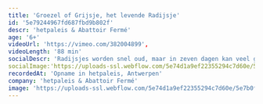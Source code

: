 ```yaml
---
title: 'Groezel of Grijsje, het levende Radijsje'
id: '5e79244967fd687fbd9b802f'
descr: 'hetpaleis & Abattoir Fermé'
age: '6+'
videoUrl: 'https://vimeo.com/382004899',
videoLength: '88 min'
socialDescr: 'Radijsjes worden snel oud, maar in zeven dagen kan veel gebeuren. Wat wil Groezel met haar korte leven doen? Wat vindt ze leuk? Het radijsje belandt van het ene avontuur in het andere. Ze ontmoet de meest bizarre figuren, lieve mensen maar ook griezels die haar tussen een sandwich willen leggen. Loopt alles in de soep of ontdekt ze haar eigen smaak?Groezel of Grijsje, het levende Radijsje volgt een van de personages uit Bangerik (2018), de eerste samenwerking tussen Abattoir Fermé en hetpaleis. Met een topcast en live muzikanten neemt Stef Lernous je mee op avonturenreis. Voor een extra groovy eindejaar.'
socialImage:'https://uploads-ssl.webflow.com/5e74d1a9ef22355294c7d60e/5e7922e86c0c6bfe52969032_Groezel%20of%20Grijsje%2C%20het%20levende%20Radijsje%20(c)%20Diego%20Franssens_1_LR.jpg'
recordedAt: 'Opname in hetpaleis, Antwerpen'
company: 'hetpaleis & Abattoir Fermé'
image: 'https://uploads-ssl.webflow.com/5e74d1a9ef22355294c7d60e/5e7b0f7fb2f4462261f18ba7_Groezel%20of%20Grijsje%2C%20het%20levende%20Radijsje%20(c)%20Diego%20Franssens_1_LR.jpg'
---
```

